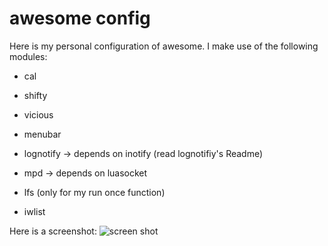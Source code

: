 awesome config
==============

Here is my personal configuration of awesome.
I make use of the following modules:

* cal

* shifty

* vicious

* menubar

* lognotify -> depends on inotify (read lognotifiy's Readme)

* mpd -> depends on luasocket

* lfs (only for my run once function)

* iwlist


Here is a screenshot:
![screen shot](https://raw.github.com/Mic92/awesome-dotfiles/master/screenshot.png)
